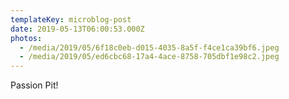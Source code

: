 ```yaml
---
templateKey: microblog-post
date: 2019-05-13T06:00:53.000Z
photos:
  - /media/2019/05/6f18c0eb-d015-4035-8a5f-f4ce1ca39bf6.jpeg
  - /media/2019/05/ed6cbc68-17a4-4ace-8758-705dbf1e98c2.jpeg
---
```


Passion Pit!
